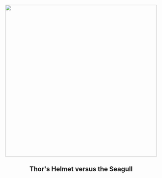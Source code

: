 
<p align="center"><img src="https://apod.nasa.gov/apod/image/2502/SeagullThor_Martino_960.jpg" width="500" height="500"></p>
<h2 align="center"> Thor's Helmet versus the Seagull </h2>
